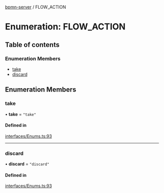 [bpmn-server](../readme.md) / FLOW\_ACTION

# Enumeration: FLOW\_ACTION

## Table of contents

### Enumeration Members

- [take](FLOW_ACTION.md#take)
- [discard](FLOW_ACTION.md#discard)

## Enumeration Members

### take

• **take** = ``"take"``

#### Defined in

[interfaces/Enums.ts:93](https://github.com/bpmnServer/bpmn-server/blob/76c4fe0/src/interfaces/Enums.ts#L93)

___

### discard

• **discard** = ``"discard"``

#### Defined in

[interfaces/Enums.ts:93](https://github.com/bpmnServer/bpmn-server/blob/76c4fe0/src/interfaces/Enums.ts#L93)
